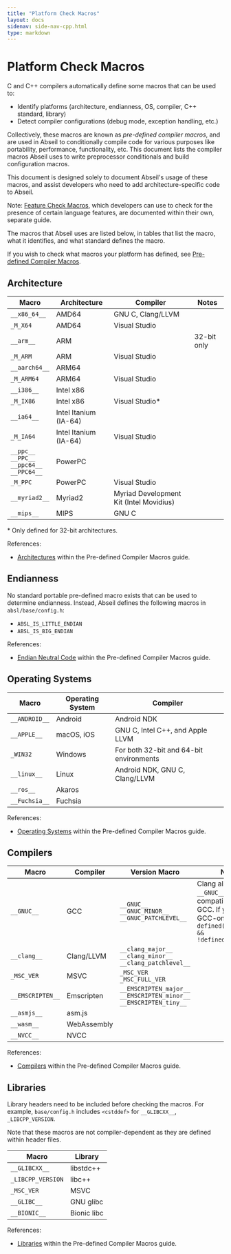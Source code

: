 ```yaml
---
title: "Platform Check Macros"
layout: docs
sidenav: side-nav-cpp.html
type: markdown
---
```


# Platform Check Macros

C and C++ compilers automatically define some macros that can be used to:

 * Identify platforms (architecture, endianness, OS, compiler,
   C++ standard, library)
 * Detect compiler configurations (debug mode, exception handling, etc.)

Collectively, these macros are known as *pre-defined compiler macros*,
and are used in Abseil to conditionally compile code for
various purposes like portability, performance, functionality, etc. This
document lists the compiler macros Abseil uses to write preprocessor
conditionals and build configuration macros.

This document is designed solely to document Abseil's usage of these
macros, and assist developers who need to add architecture-specific
code to Abseil.

Note: [Feature Check Macros](feature_checks), which developers can use to
check for the presence of certain language features, are documented within
their own, separate guide.

The macros that Abseil uses are listed below, in tables that list the
macro, what it identifies, and what standard defines the macro.

<p class="note">If you wish to check what macros your platform has defined, see
<a href="https://github.com/cpredef/predef/blob/master/README.md">
Pre-defined Compiler Macros</a>.</p>

## Architecture

| **Macro**         | **Architecture** | **Compiler**           | **Notes**   |
| ----------------- | ---------------- | ---------------------- | ----------- |
| `__x86_64__`      | AMD64            | GNU C, Clang/LLVM      |             |
| `_M_X64`          | AMD64            | Visual Studio          |             |
| `__arm__`         | ARM              |                        | 32-bit only |
| `_M_ARM`          | ARM              | Visual Studio          |             |
| `__aarch64__`     | ARM64            |                        |             |
| `_M_ARM64`        | ARM64            | Visual Studio          |             |
| `__i386__`        | Intel x86        |                        |             |
| `_M_IX86`         | Intel x86        | Visual Studio\*        |             |
| `__ia64__`        | Intel Itanium (IA-64) |                   |             |
| `_M_IA64`         | Intel Itanium (IA-64) | Visual Studio     |             |
| `__ppc__`<br/>`__PPC__`<br/>`__ppc64__`<br/>`__PPC64__`<br/>  | PowerPC | | |
| `_M_PPC`          | PowerPC          | Visual Studio          |             |
| `__myriad2__`     | Myriad2     | Myriad Development Kit (Intel Movidius) | |
| `__mips__`        | MIPS             | GNU C                  |             |

\* Only defined for 32-bit architectures.

References:

*   [Architectures](https://github.com/cpredef/predef/blob/master/Architectures.md)
    within the Pre-defined Compiler Macros guide.

## Endianness

No standard portable pre-defined macro exists that can be used to
determine endianness. Instead, Abseil defines the following macros in
`absl/base/config.h`:

* `ABSL_IS_LITTLE_ENDIAN`
* `ABSL_IS_BIG_ENDIAN`

References:

*   [Endian Neutral Code](https://github.com/cpredef/predef/blob/master/Endianness.md)
    within the Pre-defined Compiler Macros guide.

## Operating Systems

**Macro**     | **Operating System** | **Compiler**
------------- | -------------------- | ---------------------------------------
`__ANDROID__` | Android              | Android NDK
`__APPLE__`   | macOS, iOS           | GNU C, Intel C++, and Apple LLVM
`_WIN32`      | Windows              | For both 32-bit and 64-bit environments
`__linux__`   | Linux                | Android NDK, GNU C, Clang/LLVM
`__ros__`     | Akaros               |
`__Fuchsia__` | Fuchsia              |

References:

*   [Operating Systems](https://github.com/cpredef/predef/blob/master/OperatingSystems.md)
    within the Pre-defined Compiler Macros guide.

## Compilers

**Macro**        | **Compiler** | **Version Macro**                                                               | **Notes**
---------------- | ------------ | ------------------------------------------------------------------------------- | ---------
`__GNUC__`       | GCC          | `__GNUC__` <br/> `__GNUC_MINOR__` <br/> `__GNUC_PATCHLEVEL__`                   | Clang also defines `__GNUC__` for compatibility with GCC. If you want GCC-only, write `defined(__GNUC__) && !defined(__clang__)`
`__clang__`      | Clang/LLVM   | `__clang_major__` <br/> `__clang_minor__` <br/> `__clang_patchlevel__`          |
`_MSC_VER`       | MSVC         | `_MSC_VER` <br/> `_MSC_FULL_VER`                                                |
`__EMSCRIPTEN__` | Emscripten   | `__EMSCRIPTEN_major__` <br/> `__EMSCRIPTEN_minor__` <br/> `__EMSCRIPTEN_tiny__` |
`__asmjs__`      | asm.js       |                                                                                 |
`__wasm__`       | WebAssembly  |                                                                                 |
`__NVCC__`       | NVCC         |                                                                                 |

References:

*   [Compilers](https://github.com/cpredef/predef/blob/master/Compilers.md)
    within the Pre-defined Compiler Macros guide.

## Libraries

Library headers need to be included before checking the macros. For example,
`base/config.h` includes `<cstddef>` for `__GLIBCXX__`, `_LIBCPP_VERSION`.

Note that these macros are not compiler-dependent as they are defined within
header files.

|**Macro**|**Library**|
|------------|----------|
|`__GLIBCXX__`|libstdc++|
|`_LIBCPP_VERSION`|libc++|
|`_MSC_VER`|MSVC|
|`__GLIBC__`|GNU glibc|
|`__BIONIC__`|Bionic libc|

References:

*   [Libraries](https://github.com/cpredef/predef/blob/master/Libraries.md)
    within the Pre-defined Compiler Macros guide.
